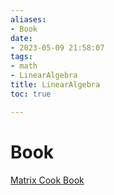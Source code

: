 ```yaml
---
aliases:
- Book
date:
- 2023-05-09 21:58:07
tags:
- math
- LinearAlgebra
title: LinearAlgebra
toc: true

---
```


# Book
[Matrix Cook Book](https://www.math.uwaterloo.ca/~hwolkowi/matrixcookbook.pdf)

